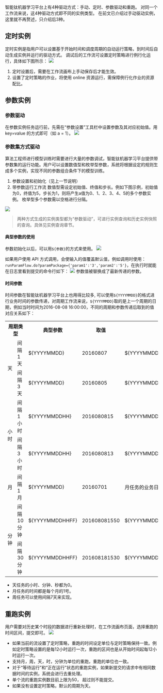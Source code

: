 智能钛机器学习平台上有4种驱动方式：手动、定时、参数驱动和重跑。 对同一个工作流来说，这4种驱动方式即不同的实例类型。 在前文已介绍过手动驱动实例，这里就不再赘述，只介绍后3种。

## 定时实例
定时实例是指用户可以设置基于开始时间和调度周期的自动运行策略，到时间后自动生成实例并运行的驱动方式。
调试后的工作流可设置定时策略进行例行化运行，具体如下图所示：
![](https://main.qcloudimg.com/raw/2539e00ab94b8470b795a49f576e273f.png)
 
1. 定时设置后，需要在工作流画布上手动保存后才能生效。
2. 设置了定时策略的作业，将使用 online 资源运行，需保障例行化作业的资源配比。

## 参数实例
### 参数驱动
在参数实例任务运行前，先需在“参数设置”工具栏中设置参数及其对应初始值。用 key=value 的方式即可（如 a = 1）。
![](https://main.qcloudimg.com/raw/30fb9950922f79a7d0b46e6e5dc15e52.png)
### 参数集方式驱动

算法工程师进行模型训练时需要进行大量的参数调试，智能钛机器学习平台提供带参数集的运行功能。用户可以设置数值型和枚举型参数，系统将根据设定的规则生成多个实例，实现不同的参数组合条件下的模型训练。
1. 参数设置和初始化（见上一节说明）
2. 带参数运行工作流
   数值型需设定初始值、终值和步长。例如下图示例，初始值为0，终值为5，步长为1，则将产生a值为0、1、2、3、4、5的多个参数实例。
   枚举型多个参数需以空格进行分隔。 
 
 
 ![](https://main.qcloudimg.com/raw/f1d691ec6fd0d6d674184215f257ac51.png)


>两种方式生成的实例类型都为“参数驱动”，可进行实例查询和历史实例快照的查询。具体见实例查询章节。

#### 典型参数的使用
参数初始化以后，可以用`${参数}`的方式来使用。
![](https://main.qcloudimg.com/raw/250be03620aba9bb6bf8e23cb9f36013.png)
 
如果用户使用 API 方式调用，会使输入的值覆盖默认值，例如调用时使用：`runParamFlow.do?paramPackage={'param1':'3','param2':'5'}`，在执行时就能在日志里看到提交的命令行如下：
![](https://main.qcloudimg.com/raw/e65e41ff3a14c11bece91f8040513bc5.png)
参数值被替换成了最新传递的参数。

####  时间参数
时间参数在智能钛机器学习平台上也用得比较多, 可以使用`${YYYYMMDD}`的格式进行业务时间的参数传递，对周期工作流来说，`${YYYYMMDD}`取的是上一个周期的日期，例如当时时间为2016-08-08 16:00:00，不同的周期和参数传递后取到的值对应关系如下：
<table>
<th colspan="2">周期类型</th>
<th>典型参数</th>
<th>取值</th>
<th>其他说明</th><tr>
<td rowspan="2">天</td>
<td>间隔1天</td>
<td>${YYYYMMDD}</td>
<td>20160807</td>
<td>${YYYYMMDD+1}=20160808</td><tr>
<td>间隔3天</td>
<td>${YYYYMMDD}</td>
<td>20160805</td>
<td>${YYYYMMDD+1}=20160806</td><tr>
<td rowspan="2">小时</td>
<td>间隔1小时</td>
<td>${YYYYMMDDHH}</td>
<td>2016080815</td>
<td>${YYYYMMDDHH+1}=2016080816</td><tr>
<td>间隔3小时</td>
<td>${YYYYMMDDHH}</td>
<td>2016080813</td>
<td>${YYYYMMDDHH+1}=2016080814</td><tr>
<td>月</td>
<td>间隔1月</td>
<td>${YYYYMMDD}</td>
<td>20160701</td>
<td>月任务的业务日期均是每月的1号</td><tr>
<td rowspan="2">分钟</td>
<td>间隔10分钟</td>
<td>${YYYYMMDDHHFF}</td>
<td>201608081550</td>
<td>${YYYYMMDDHHFF+5}=20160808155</td><tr>
<td>间隔30分钟</td>
<td>${YYYYMMDDHHFF}</td>
<td>201608181530</td>
<td>${YYYYMMDDHHFF+5}=201608081535</td>
</table>


- 天任务的小时、分钟、秒都为0。
- 月任务的时间都是每个月的1号。
- 周任务可以使用间隔7天来实现。

## 重跑实例
用户需要对历史某个时段的数据进行重新处理时，在工作流画布页面，选择重跑的时间区间，提交即可。
 ![](https://main.qcloudimg.com/raw/c1a0cb95f6e957d7b3011c763ad80ca2.png)


 - 如果当前的流设置了定时策略，重跑的时间设定单位与定时策略保持一致。例如定时策略设置的是每12小时运行一次，重跑的区间也是从开始时间起每12小时运行一次。
 - 支持月，周，天，时，分钟为单位的重跑，重跑的单位也一致。
 - 对于“等待运行”和“正在运行”状态的重跑实例，如果新提交的请求中有相同数据时间的实例，系统会进行去重处理。  
 - 单个流的重跑实例数目前上限为50， 超过则不能提交。
 - 如果没有设置定时策略，默认的周期为天。





